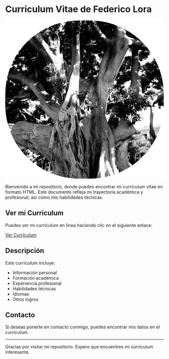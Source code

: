 # Curriculum Vitae de Federico Lora

![Mi Logo Redondo](Mi%20Logo%20Redondo.png)

Bienvenido a mi repositorio, donde puedes encontrar mi currículum vitae en formato HTML. Este documento refleja mi trayectoria académica y profesional, así como mis habilidades técnicas.

## Ver mi Currículum

Puedes ver mi currículum en línea haciendo clic en el siguiente enlace:

[Ver Currículum](https://htmlpreview.github.io/?https://github.com/Fedes10/Fedes10/blob/main/Federico.html)

## Descripción

Este currículum incluye:

- Información personal
- Formación académica
- Experiencia profesional
- Habilidades técnicas
- Idiomas
- Otros logros

## Contacto

Si deseas ponerte en contacto conmigo, puedes encontrar mis datos en el currículum.

---

Gracias por visitar mi repositorio. Espero que encuentres mi currículum interesante.
